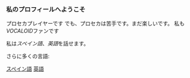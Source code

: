 ### **私のプロフィールへようこそ**


プロセカプレイヤーです
でも、プロセカは苦手です。まだ楽しいです。
私も*VOCALOID*ファンです

私は*スペイン語*、*英語*を話せます。

さらに多くの言語:

[スペイン語](https://github.com/Chiruno-baka/Spanish)
[英語]()
